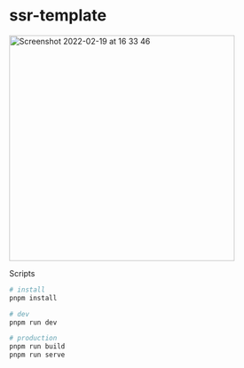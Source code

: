 # ssr-template

<img width="406" alt="Screenshot 2022-02-19 at 16 33 46" src="https://user-images.githubusercontent.com/14351670/154822618-51770978-0766-41ec-b3a4-68fa82f8e33e.png">


Scripts

```bash
# install
pnpm install

# dev
pnpm run dev

# production
pnpm run build
pnpm run serve
```
